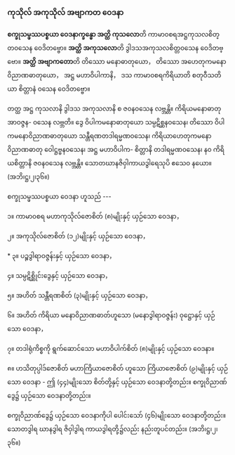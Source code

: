 ### ကုသိုလ် အကုသိုလ် အဗျာကတ ဝေဒနာ

**စက္ခုသမ္ဖဿပစ္စယာ ဝေဒနာက္ခန္ဓော အတ္ထိ ကုသလော**တိ ကာမာ၀စရအဋ္ဌကုသလစိတ္တ၀သေန
ဝေဒိတဗ္ဗော။ **အတ္ထိ အကုသလော**တိ ဒွါဒသအကုသလစိတ္တ၀သေန ဝေဒိတဗ္ဗော။ **အတ္ထိ အဗျာကတော**တိ
တိဿော မနောဓာတုယော， တိဿော အဟေတုကမနောဝိညာဏဓာတုယော， အဋ္ဌ မဟာဝိပါကာနိ， ဒသ
ကာမာ၀စရကိရိယာတိ စတုဝီသတိယာ စိတ္တာနံ ၀သေန ဝေဒိတဗ္ဗော။

တတ္ထ အဋ္ဌ ကုသလာနိ ဒွါဒသ အကုသလာနိ စ ဇ၀န၀သေန လဗ္ဘန္တိ။ ကိရိယမနောဓာတု အာဝဇ္ဇန-
၀သေန လဗ္ဘတိ။ ဒွေ ဝိပါကမနောဓာတုယော သမ္ပဋိစ္ဆန၀သေန၊ တိဿော ဝိပါကမနောဝိညာဏဓာတုယော
သန္တီရဏတဒါရမ္မဏ၀သေန၊ ကိရိယာဟေတုကမနောဝိညာဏဓာတု ဝေါဋ္ဌဗ္ဗန၀သေန၊ အဋ္ဌ မဟာဝိပါက-
စိတ္တာနိ တဒါရမ္မဏ၀သေန၊ န၀ ကိရိယစိတ္တာနိ ဇ၀န၀သေန လဗ္ဘန္တိ။ သောတဃာနဇိဝှါကာယဒွါရေသုပိ
ဧသေ၀ နယော။ (အဘိ၊ဋ္ဌ၊၂၊၃၆။)

စက္ခုသမ္ဖဿပစ္စယာ ဝေဒနာ ဟူသည် ---

၁။ ကာမာ၀စရ မဟာကုသိုလ်ဇောစိတ် (၈)မျိုးနှင့် ယှဉ်သော ဝေဒနာ，

၂။ အကုသိုလ်ဇောစိတ် (၁၂)မျိုးနှင့် ယှဉ်သော ဝေဒနာ，

\* ၃။ ပဉ္စဒွါရာဝဇ္ဇန်းနှင့် ယှဉ်သော ဝေဒနာ，

၄။ သမ္ပဋိစ္ဆိုင်းဒွေနှင့် ယှဉ်သော ဝေဒနာ，

၅။ အဟိတ် သန္တီရဏစိတ် (၃)မျိုးနှင့် ယှဉ်သော ဝေဒနာ，

၆။ အဟိတ် ကိရိယာ မနောဝိညာဏဓာတ်ဟူသော (မနောဒွါရာဝဇ္ဇန်း) ဝုဋ္ဌောနှင့် ယှဉ်သော ဝေဒနာ，

၇။ တဒါရုံကိစ္စကို ရွက်ဆောင်သော မဟာဝိပါက်စိတ် (၈)မျိုးနှင့် ယှဉ်သော ဝေဒနာ။

၈။ ဟသိတုပ္ပါဒ်ဇောစိတ် မဟာကြိယာဇောစိတ် ဟူသော ကြိယာဇောစိတ် (၉)မျိုးနှင့် ယှဉ်သော ဝေဒနာ -
ဤ (၄၄)မျိုးသော စိတ်တို့နှင့် ယှဉ်သော ဝေဒနာတို့တည်း။ စက္ခုဝိညာဏ်ဒွေ၌ ယှဉ်သော ဝေဒနာတို့တည်း။

စက္ခုဝိညာဏ်ဒွေ၌ ယှဉ်သော ဝေဒနာကိုပါ ပေါင်းသော် (၄၆)မျိုးသော ဝေဒနာတို့တည်း။ သောတဒွါရ ဃာနဒွါရ
ဇိဝှါဒွါရ ကာယဒွါရတို့၌လည်း နည်းတူပင်တည်း။ (အဘိ၊ဋ္ဌ၊၂၊၃၆။)
